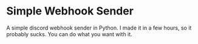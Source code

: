 # Simple Webhook Sender
A simple discord webhook sender in Python. I made it in a few hours, so it probably sucks. You can do what you want with it.

